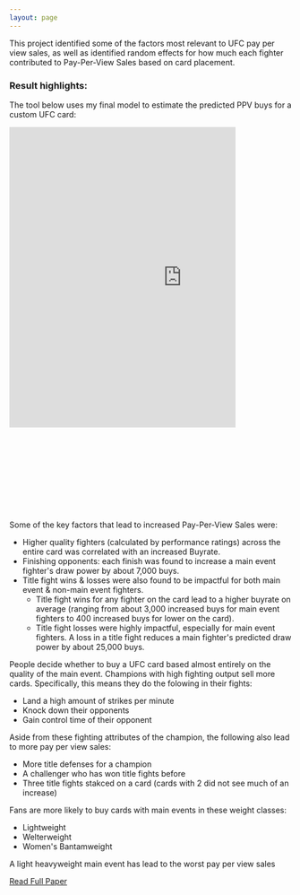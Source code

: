 ```yaml
---
layout: page
---
```

This project identified some of the factors most relevant to UFC pay per view sales, as well as identified random effects for how much each fighter contributed to Pay-Per-View Sales based on card placement. 

### Result highlights:
The tool below uses my final model to estimate the predicted PPV buys for a custom UFC card: &nbsp;<br>

<div style="width: 100%; display: flex; justify-content: center;">
  <div style="transform: scale(0.8); transform-origin: top left; overflow: hidden; width: fit-content;">
    <iframe 
      src="https://ryanoconnell.shinyapps.io/ppv_app/"
      width="768" 
      height="670" 
      style="border: none;">
    </iframe>
  </div>
</div> &nbsp;<br>

Some of the key factors that lead to increased Pay-Per-View Sales were:
 - Higher quality fighters (calculated by performance ratings) across the entire card was correlated with an increased Buyrate.
 - Finishing opponents: each finish was found to increase a main event fighter's draw power by about 7,000 buys.
 - Title fight wins & losses were also found to be impactful for both main event & non-main event fighters.
   - Title fight wins for any fighter on the card lead to a higher buyrate on average (ranging from about 3,000 increased buys for main event fighters to 400 increased buys for lower on the card).
   - Title fight losses were highly impactful, especially for main event fighters. A loss in a title fight reduces a main fighter's predicted draw power by about 25,000 buys.






People decide whether to buy a UFC card based almost entirely on the quality of the main event. Champions with high fighting output sell more cards. Specifically, this means they do the folowing in their fights:
 - Land a high amount of strikes per minute
 - Knock down their opponents
 - Gain control time of their opponent

Aside from these fighting attributes of the champion, the following also lead to more pay per view sales:
 - More title defenses for a champion
 - A challenger who has won title fights before
 - Three title fights stakced on a card (cards with 2 did not see much of an increase)

Fans are more likely to buy cards with main events in these weight classes:
 - Lightweight
 - Welterweight
 - Women's Bantamweight

A light heavyweight main event has lead to the worst pay per view sales

[Read Full Paper](https://oconnellryan.github.io/assets/ufc_ppv_modeling.pdf) &nbsp;<br>


